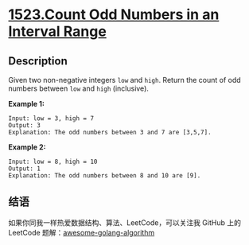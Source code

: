 # [1523.Count Odd Numbers in an Interval Range][title]

## Description
Given two non-negative integers `low` and `high`. Return the count of odd numbers between `low` and `high` (inclusive).

**Example 1:**

```
Input: low = 3, high = 7
Output: 3
Explanation: The odd numbers between 3 and 7 are [3,5,7].
```

**Example 2:**

```
Input: low = 8, high = 10
Output: 1
Explanation: The odd numbers between 8 and 10 are [9].
```

## 结语

如果你同我一样热爱数据结构、算法、LeetCode，可以关注我 GitHub 上的 LeetCode 题解：[awesome-golang-algorithm][me]

[title]: https://leetcode.com/problems/count-odd-numbers-in-an-interval-range/
[me]: https://github.com/kylesliu/awesome-golang-algorithm
